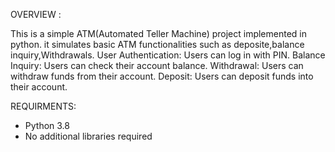 OVERVIEW :

This is a simple ATM(Automated Teller Machine) project implemented  in python. it simulates basic ATM functionalities such as deposite,balance inquiry,Withdrawals.
User Authentication: Users can log in with  PIN.
Balance Inquiry:  Users can check their account balance.
Withdrawal:  Users can withdraw funds from their account.
Deposit:  Users can deposit funds into their account.

REQUIRMENTS:
- Python 3.8
- No additional libraries required
